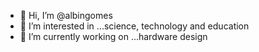 - 👋 Hi, I’m @albingomes
- 👀 I’m interested in ...science, technology and education
- 🌱 I’m currently working on ...hardware design

<!---
albingomes/albingomes is a ✨ special ✨ repository because its `README.md` (this file) appears on your GitHub profile.
You can click the Preview link to take a look at your changes.
--->
